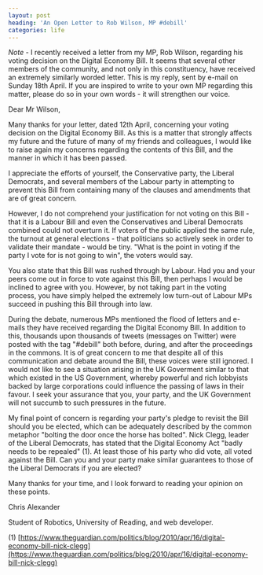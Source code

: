 ```yaml
---
layout: post
heading: 'An Open Letter to Rob Wilson, MP #debill'
categories: life
---
```


*Note* - I recently received a letter from my MP, Rob Wilson, regarding his voting decision on the Digital Economy Bill. It seems that several other members of the community, and not only in this constituency, have received an extremely similarly worded letter. This is my reply, sent by e-mail on Sunday 18th April. If you are inspired to write to your own MP regarding this matter, please do so in your own words - it will strengthen our voice.

Dear Mr Wilson,

Many thanks for your letter, dated 12th April, concerning your voting decision on the Digital Economy Bill. As this is a matter that strongly affects my future and the future of many of my friends and colleagues, I would like to raise again my concerns regarding the contents of this Bill, and the manner in which it has been passed.

I appreciate the efforts of yourself, the Conservative party, the Liberal Democrats, and several members of the Labour party in attempting to prevent this Bill from containing many of the clauses and amendments that are of great concern.

However, I do not comprehend your justification for not voting on this Bill - that it is a Labour Bill and even the Conservatives and Liberal Democrats combined could not overturn it. If voters of the public applied the same rule, the turnout at general elections - that politicians so actively seek in order to validate their mandate - would be tiny. "What is the point in voting if the party I vote for is not going to win", the voters would say.

You also state that this Bill was rushed through by Labour. Had you and your peers come out in force to vote against this Bill, then perhaps I would be inclined to agree with you. However, by not taking part in the voting process, you have simply helped the extremely low turn-out of Labour MPs succeed in pushing this Bill through into law.

During the debate, numerous MPs mentioned the flood of letters and e-mails they have received regarding the Digital Economy Bill. In addition to this, thousands upon thousands of tweets (messages on Twitter) were posted with the tag "#debill" both before, during, and after the proceedings in the commons. It is of great concern to me that despite all of this communication and debate around the Bill, these voices were still ignored. I would not like to see a situation arising in the UK Goverment similar to that which existed in the US Government, whereby powerful and rich lobbyists backed by large corporations could influence the passing of laws in their favour. I seek your assurance that you, your party, and the UK Government will not succumb to such pressures in the future.

My final point of concern is regarding your party's pledge to revisit the Bill should you be elected, which can be adequately described by the common metaphor "bolting the door once the horse has bolted". Nick Clegg, leader of the Liberal Democrats, has stated that the Digital Economy Act "badly needs to be repealed" (1). At least those of his party who did vote, all voted against the Bill. Can you and your party make similar guarantees to those of the Liberal Democrats if you are elected?

Many thanks for your time, and I look forward to reading your opinion on these points.

Chris Alexander

Student of Robotics, University of Reading, and web developer.

(1) [https://www.theguardian.com/politics/blog/2010/apr/16/digital-economy-bill-nick-clegg](https://www.theguardian.com/politics/blog/2010/apr/16/digital-economy-bill-nick-clegg)
